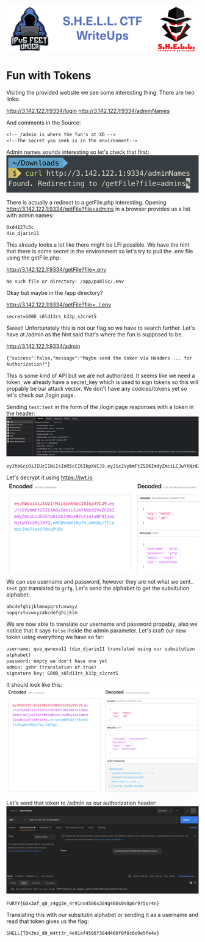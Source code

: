 ![S.H.E.L.L.CTF](../../banner.png)

# Fun with Tokens

Visiting the provided website we see some interesting thing:
There are two links:

http://3.142.122.1:9334/login
http://3.142.122.1:9334/adminNames

And comments in the Source:
```
<!-- /admin is where the fun's at XD -->
<!--The secret you seek is in the environment-->
```

Admin names sounds interesting so let's check that first:
![curl](curl.png)

There is actually a redirect to a getFile.php interesting.
Opening http://3.142.122.1:9334/getFile?file=admins in a browser provides us a list with admin names:

```
0xd4127c3c
din_djarin11
```

This already looks a lot like there might be LFI possible. We have the hint that there is some secret in the environment so let's try to pull the .env file using the getFile.php:

http://3.142.122.1:9334/getFile?file=.env
```
No such file or directory: /app/public/.env
```

Okay but maybe in the /app directory?

http://3.142.122.1:9334/getFile?file=../.env

```
secret=G00D_s0ld13rs_k33p_s3cret5
```
Sweet! Unfortunately this is not our flag so we have to search further. Let's have at /admin as the hint said that's where the fun is supposed to be.

http://3.142.122.1:9334/admin
```
{"success":false,"message":"Maybe send the token via Headers ... for Authorization?"}
```

This is some kind of API but we are not authorized. It seems like we need a token, we already have a secret_key which is used to sign tokens so this will propably be our attack vector.
We don't have any cookies/tokens yet so let's check our /login page.

Sending `test:test` in the form of the /login page responses with a token in the header:
![header_token](header_token.png)

```
eyJhbGciOiJIUzI1NiIsInR5cCI6IkpXVCJ9.eyJ1c2VybmFtZSI6ImdyZmciLCJwYXNzd29yZCI6ImdyZmciLCJhZG1pbiI6InNueWZyIiwiaWF0IjoxNjIyOTc3MjI4fQ.nMCBVHmSiRpfV_nMnDqlTFLemUiIHePimxCP8UqPU9c
```
Let's decrypt it using https://jwt.io
![jwt_io.png](jwt_io.png)

We can see username and password, however they are not what we sent.. `test` got translated to `grfg`. Let's send the alphabet to get the subsitution alphabet:

```
abcdefghijklmnopqrstuvwxyz
nopqrstuvwxyzabcdefghijklm
```

We are now able to translate our username and password propably, also we notice that it says `false` inside the admin parameter.
Let's craft our new token using everything we have so far:
```
username: qva_qwneva11 (din_djarin11 translated using our subsitution alphabet)
password: empty we don't have one yet
admin: gehr (translation of true)
signature key: G00D_s0ld13rs_k33p_s3cret5
```

It should look like this:
![crafted_jwt](crafted_jwt.png)

Let's send that token to /admin as our authorization header:
![send_token](send_token.png)

```
FURYY{G0x3af_q0_z4gg3e_4r91ns4506s384q460s0s0p6r9r5sr4n}
```
Translating this with our subsitutin alphabet or sending it as a username and read that token gives us the flag:
```
SHELL{T0k3ns_d0_m4tt3r_4e91af4506f384d460f0f0c6e9e5fe4a}
```